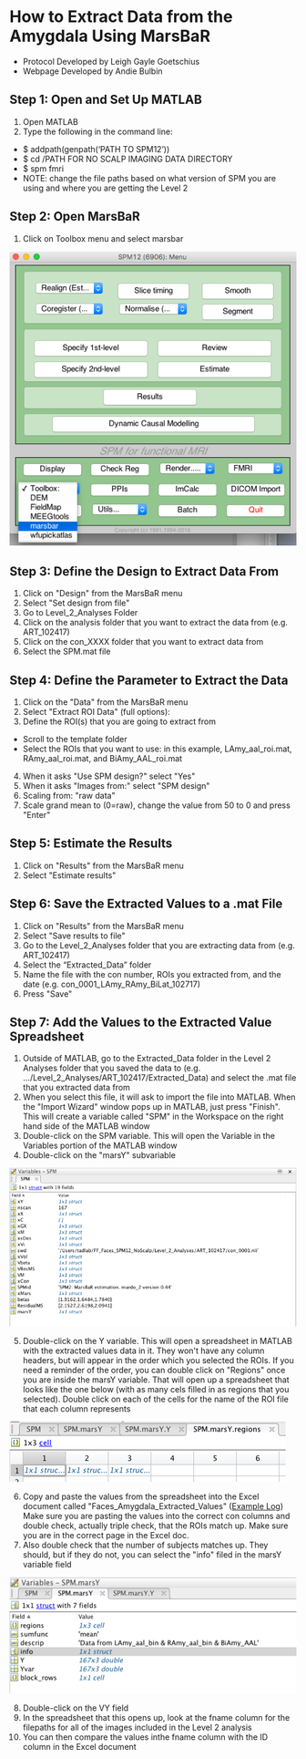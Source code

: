 # How to Extract Data from the Amygdala Using MarsBaR
- Protocol Developed by Leigh Gayle Goetschius
- Webpage Developed by Andie Bulbin

## Step 1: Open and Set Up MATLAB
1. Open MATLAB
1. Type the following in the command line:
- $ addpath(genpath(‘PATH TO SPM12’))
- $ cd /PATH FOR NO SCALP IMAGING DATA DIRECTORY
- $ spm fmri
- NOTE: change the file paths based on what version of SPM you are using and where you are getting the Level 2

## Step 2: Open MarsBaR
1. Click on Toolbox menu and select marsbar

![Image](marsbar1.png)

## Step 3: Define the Design to Extract Data From
1. Click on "Design" from the MarsBaR menu
1. Select "Set design from file"
1. Go to Level_2_Analyses Folder
1. Click on the analysis folder that you want to extract the data from (e.g. ART_102417)
1. Click on the con_XXXX folder that you want to extract data from
1. Select the SPM.mat file

## Step 4: Define the Parameter to Extract the Data
1. Click on the "Data" from the MarsBaR menu
2. Select "Extract ROI Data" (full options):
3. Define the ROI(s) that you are going to extract from
- Scroll to the template folder
- Select the ROIs that you want to use: in this example, LAmy_aal_roi.mat, RAmy_aal_roi.mat, and BiAmy_AAL_roi.mat
4. When it asks "Use SPM design?" select "Yes"
5. When it asks "Images from:" select "SPM design"
6. Scaling from: "raw data"
7. Scale grand mean to (0=raw), change the value from 50 to 0 and press "Enter"

## Step 5: Estimate the Results
1. Click on "Results" from the MarsBaR menu
1. Select "Estimate results"

## Step 6: Save the Extracted Values to a .mat File
1. Click on "Results" from the MarsBaR menu
1. Select "Save results to file"
1. Go to the Level_2_Analyses folder that you are extracting data from (e.g. ART_102417)
1. Select the “Extracted_Data” folder
1. Name the file with the con number, ROIs you extracted from, and the date (e.g. con_0001_LAmy_RAmy_BiLat_102717)
1. Press "Save"

## Step 7: Add the Values to the Extracted Value Spreadsheet
1. Outside of MATLAB, go to the Extracted_Data folder in the Level 2 Analyses folder that you saved the data to (e.g. …/Level_2_Analyses/ART_102417/Extracted_Data) and select the .mat file that you extracted data from
2. When you select this file, it will ask to import the file into MATLAB. When the "Import Wizard" window pops up in MATLAB, just press "Finish". This will create a variable called "SPM" in the Workspace on the right hand side of the MATLAB window
3. Double-click on the SPM variable. This will open the Variable in the Variables portion of the MATLAB window
4. Double-click on the "marsY" subvariable

![Image](marsbar3.png)

5. Double-click on the Y variable. This will open a spreadsheet in MATLAB with the extracted values data in it. They won't have any column headers, but will appear in the order which you selected the ROIs. If you need a reminder of the order, you can double click on "Regions" once you are inside the marsY variable. That will open up a spreadsheet that looks like the one below (with as many cels filled in as regions that you selected). Double click on each of the cells for the name of the ROI file that each column represents

![Image](marsbar2.png)

6. Copy and paste the values from the spreadsheet into the Excel document called "Faces_Amygdala_Extracted_Values" ([Example Log](https://docs.google.com/spreadsheets/d/e/2PACX-1vRA9yuRPAL_dFdvfzlB2qSmiEwGlU9C5gWWyvnYlQJYRfCq3A-ttfE2RLh9k3Mkgzm-m5No7Ni-ywK_/pub?output=xlsx)) Make sure you are pasting the values into the correct con columns and double check, actually triple check, that the ROIs match up. Make sure you are in the correct page in the Excel doc.
7. Also double check that the number of subjects matches up. They should, but if they do not, you can select the "info" filed in the marsY variable field

![Image](marsbar4.png)

8. Double-click on the VY field
9. In the spreadsheet that this opens up, look at the fname column for the filepaths for all of the images included in the Level 2 analysis
10. You can then compare the values inthe fname column with the ID column in the Excel document
